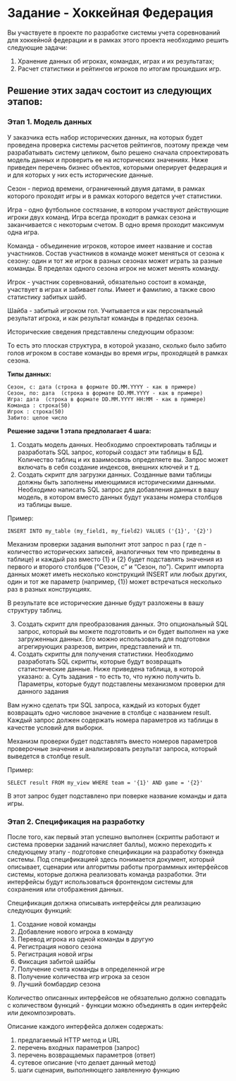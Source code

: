 # Задание - Хоккейная Федерация

Вы участвуете в проекте по разработке системы учета соревнований для хоккейной федерации и в рамках этого проекта необходимо решить следующие задачи:

1. Хранение данных об игроках, командах, играх и их результатах;
2. Расчет статистики и рейтингов игроков по итогам прошедших игр.

## Решение этих задач состоит из следующих этапов:

### Этап 1. Модель данных

У заказчика есть набор исторических данных, на которых будет проведена проверка системы расчетов рейтингов, поэтому прежде чем разрабатывать систему целиком, было решено сначала спроектировать модель данных и проверить ее на исторических значениях.
Ниже приведен перечень бизнес объектов, которыми оперирует федерация и и для которых у них есть исторические данные.

Сезон - период времени, ограниченный двумя датами, в рамках которого проходят игры и в рамках которого ведется учет статистики.

Игра - одно футбольное состязание, в котором участвуют действующие игроки двух команд. Игра всегда проходит в рамках сезона и заканчивается с некоторым счетом. В одно время проходит максимум одна игра.

Команда - объединение игроков, которое имеет название и состав участников. Состав участников в команде может меняться от сезона к сезону: один и тот же игрок в разных сезонах может играть за разные команды. В пределах одного сезона игрок не может менять команду.

Игрок - участник соревнований, обязательно состоит в команде, участвует в играх и забивает голы. Имеет и фамилию, а также свою статистику забитых шайб.

Шайба - забитый игроком гол. Учитывается и как персональный результат игрока, и как результат команды в пределах сезона.

Исторические сведения представлены следующим образом:

То есть это плоская структура, в которой указано, сколько было забито голов игроком в составе команды во время игры, проходящей в рамках сезона.

**Типы данных:**

```
Сезон, с: дата (строка в формате DD.MM.YYYY - как в примере)
Сезон, по: дата  (строка в формате DD.MM.YYYY - как в примере)
Игра: дата  (строка в формате DD.MM.YYYY HH:MM - как в примере)
Команда : строка(50)
Игрок : строка(50)
Забито: целое число
```

**Решение задачи 1 этапа предполагает 4 шага:**

1. Создать модель данных. Необходимо спроектировать таблицы и разработать SQL запрос, который создаст эти таблицы в БД. Количество таблиц и их взаимосвязь определяете вы. Запрос может включать в себя создание индексов, внешних ключей и т д.
2. Создать скрипт для загрузки данных. Созданные вами таблицы должны быть заполнены имеющимися историческими данными. Необходимо написать SQL запрос для добавления данных в вашу модель, в котором вместо данных будут указаны номера столбцов из таблицы выше.

Пример:

~~~
INSERT INTO my_table (my_field1, my_field2) VALUES ('{1}', '{2}')
~~~

Механизм проверки задания выполнит этот запрос n раз ( где n - количество исторических записей, аналогичных тем что приведены в таблице) и каждый раз вместо {1} и {2} будет подставлять значения из первого и второго столбцов (“Сезон, с” и “Сезон, по”). Скрипт импорта данных может иметь несколько конструкций INSERT или любых других, один и тот же параметр (например, {1}) может встречаться несколько раз в разных конструкциях.

В результате все исторические данные будут разложены в вашу структуру таблиц.

3. Создать скрипт для преобразования данных. Это опциональный SQL запрос, который вы можете подготовить и он будет выполнен на уже загруженных данных. Его можно использовать для подготовки агрегирующих разрезов, витрин, представлений и тп.
4. Создать скрипты для получения статистики. Необходимо разработать SQL скрипты, которые будут возвращать статистические данные. Ниже приведена таблица, в которой указано:
              a. Суть задания - то есть то, что нужно получить
              b. Параметры, которые будут подставлены механизмом проверки для данного задания


Вам нужно сделать три SQL запроса, каждый из которых будет возвращать одно числовое значение в столбце с названием result. Каждый запрос должен содержать номера параметров из таблицы в качестве условий для выборки.

Механизм проверки будет подставлять вместо номеров параметров проверочные значения и анализировать результат запроса, который выведется в столбце result.

Пример:

~~~
SELECT result FROM my_view WHERE team = '{1}' AND game = '{2}'
~~~

В этот запрос будет подставлено при поверке название команды и дата игры.


### Этап 2. Спецификация на разработку

После того, как первый этап успешно выполнен (скрипты работают и система проверки заданий начисляет баллы), можно переходить к следующему этапу - подготовке спецификации на разработку бэкенда системы.
Под спецификацией здесь понимается документ, который описывает, сценарии или алгоритмы работы программных интерфейсов системы, которые должна реализовать команда разработки. Эти интерфейсы будут использоваться фронтендом системы для сохранения или отображения данных.

Спецификация должна описывать интерфейсы для реализацию следующих функций:

1. Создание новой команды
2. Добавление нового игрока в команду
3. Перевод игрока из одной команды в другую
4. Регистрация нового сезона
5. Регистрация новой игры
6. Фиксация забитой шайбы
7. Получение счета команды в определенной игре
8. Получение количества игр игрока за сезон
9. Лучший бомбардир сезона

Количество описанных интерфейсов не обязательно должно совпадать с количеством функций - функции можно объединять в один интерфейс или декомпозировать.

Описание каждого интерфейса должен содержать:

1. предлагаемый HTTP метод и URL
2. перечень входных параметров (запрос)
3. перечень возвращаемых параметров (ответ)
4. сутевое описание (что делает данный метод)
5. шаги сценария, выполняющего заявленную функцию

